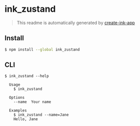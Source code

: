 # ink_zustand

> This readme is automatically generated by [create-ink-app](https://github.com/vadimdemedes/create-ink-app)


## Install

```bash
$ npm install --global ink_zustand
```


## CLI

```
$ ink_zustand --help

  Usage
    $ ink_zustand

  Options
    --name  Your name

  Examples
    $ ink_zustand --name=Jane
    Hello, Jane
```
